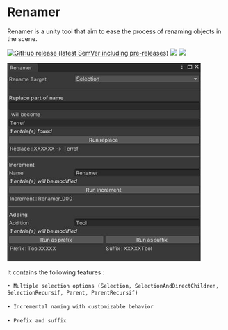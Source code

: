 # Renamer

Renamer is a unity tool that aim to ease the process of renaming objects in the scene.

[![GitHub release (latest SemVer including pre-releases)](https://img.shields.io/github/v/release/Ehrest/Renamer?include_prereleases)](https://github.com/Ehrest/Renamer/releases)
![](https://img.shields.io/badge/unity-2020.3%20or%20later-green.svg)
[![](https://img.shields.io/github/license/Ehrest/Renamer)](https://github.com/Ehrest/Renamer/blob/main/LICENSE.md)

![](/Documentation~/tool_window_1.0.0.jpg)

It contains the following features :

    • Multiple selection options (Selection, SelectionAndDirectChildren, SelectionRecursif, Parent, ParentRecursif)

    • Incremental naming with customizable behavior

    • Prefix and suffix
